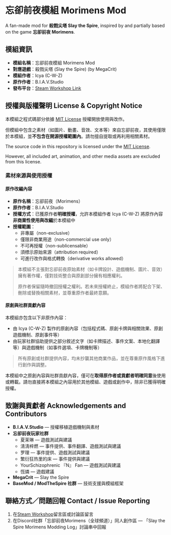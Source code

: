 # 忘卻前夜模組 Morimens Mod

A fan-made mod for **殺戮尖塔 Slay the Spire**, inspired by and partially based on the game **忘卻前夜 Morimens**.

## 模組資訊

- **模組名稱**：忘卻前夜模組 Morimens Mod
- **對應遊戲**：殺戮尖塔 (Slay the Spire) (by MegaCrit)
- **模組作者**：Icya (C-W-Z)
- **原作作者**：B.I.A.V.Studio
- **發布平台**：[Steam Workshop Link](https://steamcommunity.com/sharedfiles/filedetails/?id=3505078227)

## 授權與版權聲明 License & Copyright Notice

本模組之程式碼部分依據 [MIT License](./LICENSE) 授權開放使用與改作。

但模組中包含之素材（如圖片、動畫、音效、文本等）來自忘卻前夜，其使用僅限於本模組，並**不包含在開源授權範圍內**。請勿擅自提取或再利用相關素材。

The source code in this repository is licensed under the [MIT License](./LICENSE).

However, all included art, animation, and other media assets are excluded from this license.

### 素材來源與使用授權

#### 原作改編內容

- **原作名稱**：忘卻前夜（Morimens）
- **原作作者**：B.I.A.V.Studio
- **授權方式**：已獲原作者**明確授權**，允許本模組作者 Icya (C-W-Z) 將原作內容**非商業性使用與改編**於本模組中
- **授權範圍**：
  - 非專屬（non-exclusive）
  - 僅限非商業用途（non-commercial use only）
  - 不可再授權（non-sublicensable）
  - 須標示原始來源（attribution required）
  - 可進行改作與格式轉換（derivative works allowed）

> 本模組不主張對忘卻前夜原始素材（如卡牌設計、遊戲機制、圖片、音效）擁有著作權，僅對技術整合與原創部分擁有相應權利。
> 
> 原作者保留隨時撤回授權之權利。若未來授權終止，模組作者將配合下架、刪除或替換相關素材，並尊重原作者最終意願。

#### 原創與社群貢獻內容

本模組亦包含以下非原作內容：

- 由 Icya (C-W-Z) 製作的原創內容（包括程式碼、原創卡牌與相關效果、原創遊戲機制、原創事件等）
- 由玩家社群協助提供之部分敘述文字（如卡牌描述、事件文案、本地化翻譯等）與遊戲機制（如事件選項、卡牌機制等）

> 所有原創或社群提供內容，均未抄襲其他商業作品，並在尊重原作風格下進行創作與調整。

本模組中之原創內容與社群貢獻內容，僅可在**取得原作者或貢獻者明確同意**後使用或轉載。請勿直接將本模組之內容用於其他模組、遊戲或創作中，除非已獲得明確授權。

## 致謝與貢獻者 Acknowledgements and Contributors

- **B.I.A.V.Studio** — 授權移植遊戲機制與素材
- **忘卻前夜玩家社群**
  - 夏茉琳 — 遊戲測試與建議
  - 淸淸梓燃 — 事件提供、事件翻譯、遊戲測試與建議
  - 罗理 — 事件提供、遊戲測試與建議
  - 繁衍狂热里的床 — 事件提供與建議
  - YourSchizophrenic 『N』 Fan — 遊戲測試與建議
  - 恆燐 — 遊戲建議
- **MegaCrit** — Slay the Spire
- **BaseMod / ModTheSpire 社群** — 技術支援與模組框架

## 聯絡方式／問題回報 Contact / Issue Reporting

1. 在[Steam Workshop](https://steamcommunity.com/sharedfiles/filedetails/?id=3505078227)留言區或討論區留言
2. 在Discord社群「忘卻前夜Morimens（全球頻道）」同人創作區 — 「Slay the Spire Morimens Modding Log」討論串中回報
